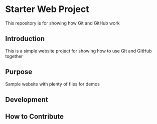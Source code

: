 # Starter Web Project

This repository is for showing how Git and GitHub work


## Introduction
This is a simple website project for showing how to use GIt and GItHub together
## Purpose

Sample website with plenty of files for demos

## Development

## How to Contribute